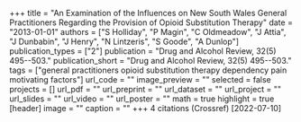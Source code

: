 +++
title = "An Examination of the Influences on New South Wales General Practitioners Regarding the Provision of Opioid Substitution Therapy"
date = "2013-01-01"
authors = ["S Holliday", "P Magin", "C Oldmeadow", "J Attia", "J Dunbabin", "J Henry", "N Lintzeris", "S Goode", "A Dunlop"]
publication_types = ["2"]
publication = "Drug and Alcohol Review, 32(5) 495--503."
publication_short = "Drug and Alcohol Review, 32(5) 495--503."
tags = ["general practitioners opioid substitution therapy dependency pain motivating factors"]
url_code = ""
image_preview = ""
selected = false
projects = []
url_pdf = ""
url_preprint = ""
url_dataset = ""
url_project = ""
url_slides = ""
url_video = ""
url_poster = ""
math = true
highlight = true
[header]
image = ""
caption = ""
+++
4 citations (Crossref) [2022-07-10]
